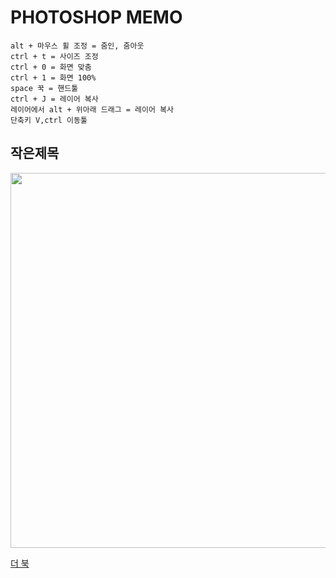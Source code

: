 # PHOTOSHOP MEMO

```
alt + 마우스 휠 조정 = 줌인, 줌아웃
ctrl + t = 사이즈 조정
ctrl + 0 = 화면 맞춤
ctrl + 1 = 화면 100%
space 꾹 = 핸드툴
ctrl + J = 레이어 복사
레이어에서 alt + 위아래 드래그 = 레이어 복사
단축키 V,ctrl 이동툴
```

## 작은제목

<img src="https://nayeye.github.io/Img/test 사진.png" width="600" >

[더 북](https://thebook.io/#catid-2)
